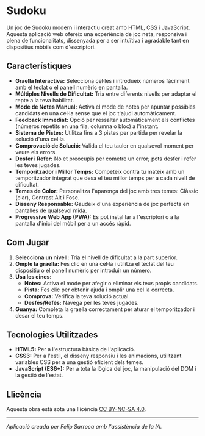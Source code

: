 # Sudoku

Un joc de Sudoku modern i interactiu creat amb HTML, CSS i JavaScript. Aquesta aplicació web ofereix una experiència de joc neta, responsiva i plena de funcionalitats, dissenyada per a ser intuïtiva i agradable tant en dispositius mòbils com d'escriptori.

## Característiques

- **Graella Interactiva:** Selecciona cel·les i introdueix números fàcilment amb el teclat o el panell numèric en pantalla.
- **Múltiples Nivells de Dificultat:** Tria entre diferents nivells per adaptar el repte a la teva habilitat.
- **Mode de Notes Manual:** Activa el mode de notes per apuntar possibles candidats en una cel·la sense que el joc t'ajudi automàticament.
- **Feedback Immediat:** Opció per ressaltar automàticament els conflictes (números repetits en una fila, columna o bloc) a l'instant.
- **Sistema de Pistes:** Utilitza fins a 3 pistes per partida per revelar la solució d'una cel·la.
- **Comprovació de Solució:** Valida el teu tauler en qualsevol moment per veure els errors.
- **Desfer i Refer:** No et preocupis per cometre un error; pots desfer i refer les teves jugades.
- **Temporitzador i Millor Temps:** Competeix contra tu mateix amb un temporitzador integrat que desa el teu millor temps per a cada nivell de dificultat.
- **Temes de Color:** Personalitza l'aparença del joc amb tres temes: Clàssic (clar), Contrast Alt i Fosc.
- **Disseny Responsable:** Gaudeix d'una experiència de joc perfecta en pantalles de qualsevol mida.
- **Progressive Web App (PWA):** Es pot instal·lar a l'escriptori o a la pantalla d'inici del mòbil per a un accés ràpid.

## Com Jugar

1.  **Selecciona un nivell:** Tria el nivell de dificultat a la part superior.
2.  **Omple la graella:** Fes clic en una cel·la i utilitza el teclat del teu dispositiu o el panell numèric per introduir un número.
3.  **Usa les eines:**
    - **Notes:** Activa el mode per afegir o eliminar els teus propis candidats.
    - **Pista:** Fes clic per obtenir ajuda i omplir una cel·la correcta.
    - **Comprova:** Verifica la teva solució actual.
    - **Desfés/Refés:** Navega per les teves jugades.
4.  **Guanya:** Completa la graella correctament per aturar el temporitzador i desar el teu temps.

## Tecnologies Utilitzades

- **HTML5:** Per a l'estructura bàsica de l'aplicació.
- **CSS3:** Per a l'estil, el disseny responsiu i les animacions, utilitzant variables CSS per a una gestió eficient dels temes.
- **JavaScript (ES6+):** Per a tota la lògica del joc, la manipulació del DOM i la gestió de l'estat.

## Llicència

Aquesta obra està sota una llicència [CC BY-NC-SA 4.0](https://creativecommons.org/licenses/by-nc-sa/4.0/).

---
*Aplicació creada per Felip Sarroca amb l'assistència de la IA.*
